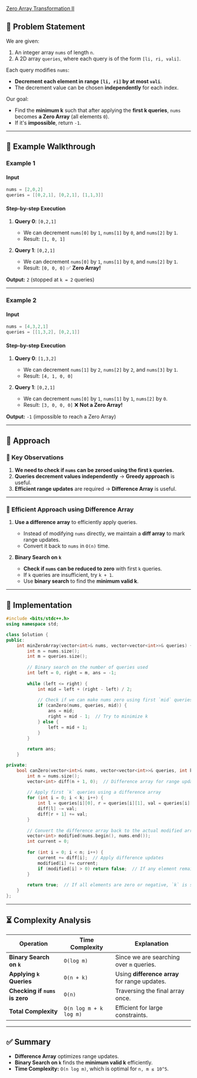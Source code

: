 [Zero Array Transformation II](https://leetcode.com/problems/zero-array-transformation-ii/description/?envType=daily-question&envId=2025-03-13)

## **📌 Problem Statement**
We are given:
1. An integer array `nums` of length `n`.
2. A 2D array `queries`, where each query is of the form `[li, ri, vali]`. 

Each query modifies `nums`:
- **Decrement each element in range `[li, ri]` by at most `vali`**.
- The decrement value can be chosen **independently** for each index.

Our goal:
- Find the **minimum k** such that after applying the **first k queries**, `nums` becomes **a Zero Array** (all elements `0`).
- If it's **impossible**, return `-1`.

---

## **🔹 Example Walkthrough**
### **Example 1**
#### **Input**
```cpp
nums = [2,0,2]
queries = [[0,2,1], [0,2,1], [1,1,3]]
```

#### **Step-by-step Execution**
1. **Query 0**: `[0,2,1]`  
   - We can decrement `nums[0]` by `1`, `nums[1]` by `0`, and `nums[2]` by `1`.
   - Result: `[1, 0, 1]`
  
2. **Query 1**: `[0,2,1]`  
   - We can decrement `nums[0]` by `1`, `nums[1]` by `0`, and `nums[2]` by `1`.
   - Result: `[0, 0, 0]` ✅ **Zero Array!**
   
**Output:** `2` (stopped at `k = 2` queries)

---

### **Example 2**
#### **Input**
```cpp
nums = [4,3,2,1]
queries = [[1,3,2], [0,2,1]]
```
#### **Step-by-step Execution**
1. **Query 0**: `[1,3,2]`  
   - We can decrement `nums[1]` by `2`, `nums[2]` by `2`, and `nums[3]` by `1`.
   - Result: `[4, 1, 0, 0]`

2. **Query 1**: `[0,2,1]`  
   - We can decrement `nums[0]` by `1`, `nums[1]` by `1`, `nums[2]` by `0`.
   - Result: `[3, 0, 0, 0]` ❌ **Not a Zero Array!**

**Output:** `-1` (impossible to reach a Zero Array)

---

## **🚀 Approach**
### **🔹 Key Observations**
1. **We need to check if `nums` can be zeroed using the first `k` queries.**
2. **Queries decrement values independently** → **Greedy approach** is useful.
3. **Efficient range updates** are required → **Difference Array** is useful.

---

### **🔹 Efficient Approach using Difference Array**
1. **Use a difference array** to efficiently apply queries.
   - Instead of modifying `nums` directly, we maintain a **diff array** to mark range updates.
   - Convert it back to `nums` in `O(n)` time.

2. **Binary Search on `k`**
   - **Check if `nums` can be reduced to zero** with first `k` queries.
   - If `k` queries are insufficient, try `k + 1`.
   - Use **binary search** to find the **minimum valid k**.

---

## **📝 Implementation**
```cpp
#include <bits/stdc++.h>
using namespace std;

class Solution {
public:
    int minZeroArray(vector<int>& nums, vector<vector<int>>& queries) {
        int n = nums.size();
        int m = queries.size();
        
        // Binary search on the number of queries used
        int left = 0, right = m, ans = -1;
        
        while (left <= right) {
            int mid = left + (right - left) / 2;
            
            // Check if we can make nums zero using first `mid` queries
            if (canZero(nums, queries, mid)) {
                ans = mid;
                right = mid - 1;  // Try to minimize k
            } else {
                left = mid + 1;
            }
        }
        
        return ans;
    }

private:
    bool canZero(vector<int>& nums, vector<vector<int>>& queries, int k) {
        int n = nums.size();
        vector<int> diff(n + 1, 0);  // Difference array for range updates
        
        // Apply first `k` queries using a difference array
        for (int i = 0; i < k; i++) {
            int l = queries[i][0], r = queries[i][1], val = queries[i][2];
            diff[l] -= val;
            diff[r + 1] += val;
        }
        
        // Convert the difference array back to the actual modified array
        vector<int> modified(nums.begin(), nums.end());
        int current = 0;
        
        for (int i = 0; i < n; i++) {
            current += diff[i];  // Apply difference updates
            modified[i] += current;
            if (modified[i] > 0) return false;  // If any element remains > 0, `k` is insufficient
        }
        
        return true;  // If all elements are zero or negative, `k` is sufficient
    }
};
```

---

## **⏳ Complexity Analysis**
| **Operation**   | **Time Complexity** | **Explanation** |
|---------------|------------------|----------------|
| **Binary Search on `k`** | `O(log m)` | Since we are searching over `m` queries. |
| **Applying `k` Queries** | `O(n + k)` | Using **difference array** for range updates. |
| **Checking if `nums` is zero** | `O(n)` | Traversing the final array once. |
| **Total Complexity** | `O(n log m + k log m)` | Efficient for large constraints. |

---

## **✅ Summary**
- **Difference Array** optimizes range updates.
- **Binary Search on `k`** finds the **minimum valid k** efficiently.
- **Time Complexity:** `O(n log m)`, which is optimal for `n, m ≤ 10^5`.